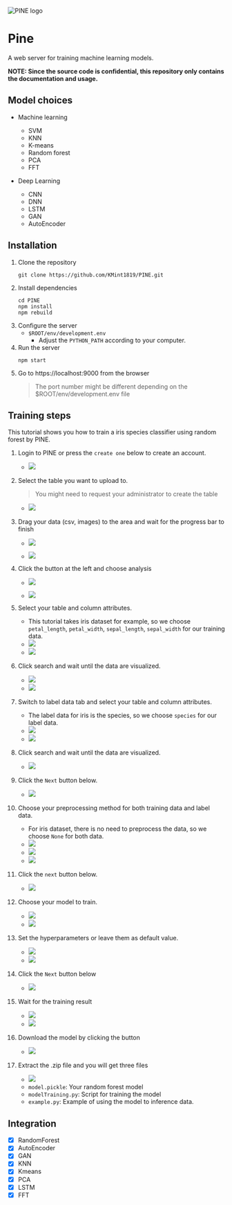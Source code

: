 ![PINE logo](https://imgur.com/GU3kdQh.jpg)
# Pine
A web server for training machine learning models.

**NOTE: Since the source code is confidential, this repository only contains the documentation and usage.**

## Model choices
- Machine learning
    - SVM
    - KNN
    - K-means
    - Random forest
    - PCA
    - FFT

- Deep Learning
    - CNN
    - DNN
    - LSTM
    - GAN
    - AutoEncoder

## Installation
1. Clone the repository
    ```
    git clone https://github.com/KMint1819/PINE.git
    ```
2. Install dependencies
    ```
    cd PINE
    npm install
    npm rebuild
    ```
3. Configure the server
    - `$ROOT/env/development.env`
        - Adjust the `PYTHON_PATH` according to your computer.
4. Run the server
    ```
    npm start
    ```
5. Go to https://localhost:9000 from the browser
    > The port number might be different depending on the $ROOT/env/development.env file

## Training steps
This tutorial shows you how to train a iris species classifier using random forest by PINE.
1. Login to PINE or press the `create one` below to create an account.
    - ![](https://i.imgur.com/YWKKhiF.png)
2. Select the table you want to upload to.
    > You might need to request your administrator to create the table

    - ![](https://i.imgur.com/YgGKDca.png)

3. Drag your data (csv, images) to the area and wait for the progress bar to finish
    - ![](https://i.imgur.com/VKIbHk0.png)
    
    - ![](https://i.imgur.com/dxpDW7x.png)

4. Click the button at the left and choose analysis
    - ![](https://i.imgur.com/5UyYRp7.png)
    
    - ![](https://i.imgur.com/Z7FajhC.png)

5. Select your table and column attributes. 
    - This tutorial takes iris dataset for example, so we choose `petal_length`, `petal_width`, `sepal_length`, `sepal_width` for our training data.
    - ![](https://i.imgur.com/2Dyk2cd.png)
    - ![](https://i.imgur.com/ccV0YSa.png)
6. Click search and wait until the data are visualized.
    - ![](https://i.imgur.com/XydWRgd.png)
    - ![](https://i.imgur.com/WUfwyAY.png)

7. Switch to label data tab and select your table and column attributes.
    - The label data for iris is the species, so we choose `species` for our label data.
    - ![](https://i.imgur.com/nD6xWDH.png)
    - ![](https://i.imgur.com/MpneBQI.png)
8. Click search and wait until the data are visualized.
    - ![](https://i.imgur.com/QZl8EOQ.png)
9. Click the `Next` button below.
    - ![](https://i.imgur.com/FakEl94.png)
10. Choose your preprocessing method for both training data and label data.
    - For iris dataset, there is no need to preprocess the data, so we choose `None` for both data.
    - ![](https://i.imgur.com/cAgmqTJ.png)
    - ![](https://i.imgur.com/kNHH2IV.png)
    - ![](https://i.imgur.com/x0INN5B.png)
11. Click the `next` button below.
    - ![](https://i.imgur.com/tIafiD8.png)
12. Choose your model to train.
    - ![](https://i.imgur.com/L19MSZR.png)
    - ![](https://i.imgur.com/s3u6u71.png)
13. Set the hyperparameters or leave them as default value. 
    - ![](https://i.imgur.com/asEfUAn.png)
    - ![](https://i.imgur.com/cj9VtOP.png)
14. Click the `Next` button below
    - ![](https://i.imgur.com/xQf38P8.png)
15. Wait for the training result
    - ![](https://i.imgur.com/nH4TGnI.png)
    - ![](https://i.imgur.com/8fk7sT0.png)
16. Download the model by clicking the button
    - ![](https://i.imgur.com/sxxtAB2.png)
17. Extract the .zip file and you will get three files
    - ![](https://i.imgur.com/w58zo9s.png)
    - `model.pickle`: Your random forest model
    - `modelTraining.py`: Script for training the model
    - `example.py`: Example of using the model to inference data.

## Integration
- [x] RandomForest
- [x] AutoEncoder
- [x] GAN
- [x] KNN
- [x] Kmeans
- [x] PCA
- [x] LSTM
- [x] FFT
